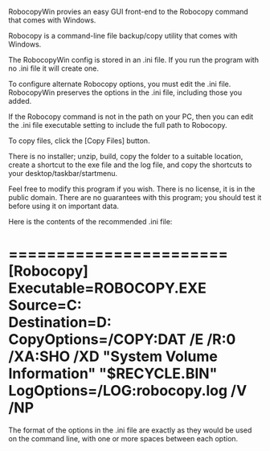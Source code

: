 RobocopyWin provies an easy GUI front-end to the Robocopy command that comes with Windows.

Robocopy is a command-line file backup/copy utility that comes with Windows.

The RobocopyWin config is stored in an .ini file. If you run the program with no .ini file it will create one.

To configure alternate Robocopy options, you must edit the .ini file. RobocopyWin preserves the options in the .ini file, including those you added.

If the Robocopy command is not in the path on your PC, then you can edit the .ini file executable setting to include the full path to Robocopy.

To copy files, click the [Copy Files] button.

There is no installer; unzip, build, copy the folder to a suitable location, create a shortcut to the exe file and the log file, and copy the shortcuts to your desktop/taskbar/startmenu.

Feel free to modify this program if you wish. There is no license, it is in the public domain. There are no guarantees with this program; you should test it before using it on important data.

Here is the contents of the recommended .ini file:

=======================
[Robocopy]
Executable=ROBOCOPY.EXE
Source=C:\
Destination=D:\
CopyOptions=/COPY:DAT /E /R:0 /XA:SHO /XD "System Volume Information" "$RECYCLE.BIN"
LogOptions=/LOG:robocopy.log /V /NP
=======================
The format of the options in the .ini file are exactly as they would be used on the command line, with one or more spaces between each option.
